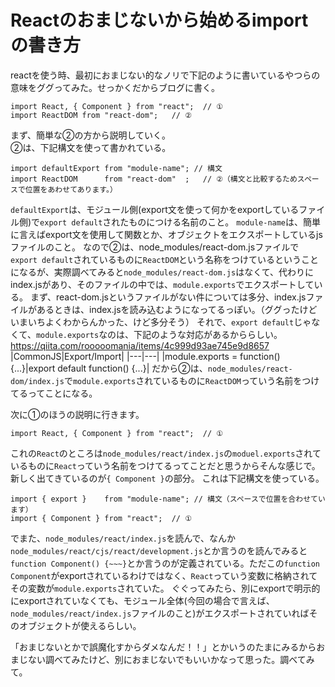 # Reactのおまじないから始めるimportの書き方
reactを使う時、最初におまじない的なノリで下記のように書いているやつらの意味をググってみた。せっかくだからブログに書く。
```
import React, { Component } from "react";  // ①
import ReactDOM from "react-dom";   // ②
```

まず、簡単な②の方から説明していく。  
②は、下記構文を使って書かれている。
```
import defaultExport from "module-name"; // 構文
import ReactDOM      from "react-dom"  ;   // ②（構文と比較するためスペースで位置をあわせてあります。）
```
`defaultExport`は、モジュール側(export文を使って何かをexportしているファイル側)で`export default`されたものにつける名前のこと。
`module-name`は、簡単に言えばexport文を使用して関数とか、オブジェクトをエクスポートしているjsファイルのこと。
なので②は、node_modules/react-dom.jsファイルで`export default`されているものに`ReactDOM`という名称をつけているということになるが、実際調べてみると`node_modules/react-dom.js`はなくて、代わりにindex.jsがあり、そのファイルの中では、`module.exports`でエクスポートしている。
まず、react-dom.jsというファイルがない件については多分、index.jsファイルがあるときは、index.jsを読み込むようになってるっぽい。（ググったけどいまいちよくわからんかった、けど多分そう）
それで、`export default`じゃなくて、`module.exports`なのは、下記のような対応があるかららしい。
https://qiita.com/rooooomania/items/4c999d93ae745e9d8657
|CommonJS|Export/Import|
|---|---|
|module.exports = function() {...}|export default function() {...}|
だから②は、`node_modules/react-dom/index.js`で`module.exports`されているものに`ReactDOM`っていう名前をつけてるってことになる。

次に①のほうの説明に行きます。
```
import React, { Component } from "react";  // ①
```
これの`React`のところは`node_modules/react/index.js`の`moduel.exports`されているものに`React`っていう名前をつけてるってことだと思うからそんな感じで。
新しく出てきているのが`{ Component }`の部分。
これは下記構文を使っている。
```
import { export }    from "module-name"; // 構文（スペースで位置を合わせています）
import { Component } from "react";  // ①
```
でまた、`node_modules/react/index.js`を読んで、なんか`node_modules/react/cjs/react/development.js`とか言うのを読んでみると`function Component() {~~~}`とか言うのが定義されている。ただこの`function Component`がexportされているわけではなく、`React`っていう変数に格納されてその変数が`module.exports`されていた。
ぐぐってみたら、別にexportで明示的にexportされていなくても、モジュール全体(今回の場合で言えば、`node_modules/react/index.js`ファイルのこと)がエクスポートされていればそのオブジェクトが使えるらしい。

「おまじないとかで誤魔化すからダメなんだ！！」とかいうのたまにみるからおまじない調べてみたけど、別におまじないでもいいかなって思った。調べてみて。

